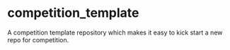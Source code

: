 # competition_template
A competition template repository which makes it easy to kick start a new repo for competition. 
